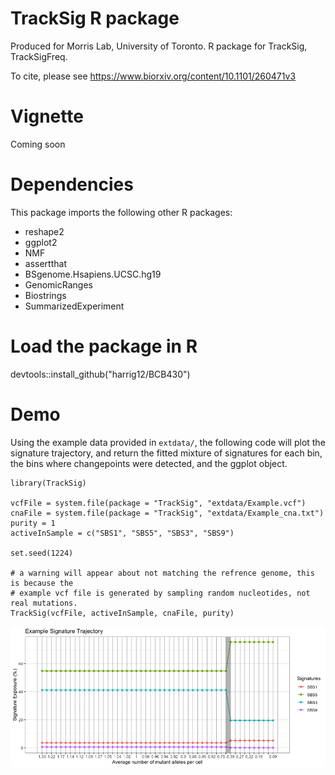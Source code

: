 # TrackSig R package
Produced for Morris Lab, University of Toronto. R package for TrackSig, TrackSigFreq. 

To cite, please see https://www.biorxiv.org/content/10.1101/260471v3

# Vignette 
Coming soon

# Dependencies 
This package imports the following other R packages:
- reshape2
- ggplot2
- NMF
- assertthat
- BSgenome.Hsapiens.UCSC.hg19
- GenomicRanges
- Biostrings
- SummarizedExperiment

# Load the package in R
devtools::install_github("harrig12/BCB430")

# Demo
Using the example data provided in `extdata/`, the following code will plot the signature trajectory, and return the fitted mixture of signatures for each bin, the bins where changepoints were detected, and the ggplot object.

```
library(TrackSig)

vcfFile = system.file(package = "TrackSig", "extdata/Example.vcf")
cnaFile = system.file(package = "TrackSig", "extdata/Example_cna.txt")
purity = 1
activeInSample = c("SBS1", "SBS5", "SBS3", "SBS9")

set.seed(1224)

# a warning will appear about not matching the refrence genome, this is because the
# example vcf file is generated by sampling random nucleotides, not real mutations. 
TrackSig(vcfFile, activeInSample, cnaFile, purity)

```

![img: example plotting output](inst/extdata/ExamplePlot.png?raw=true "Example of signature trajectory plotted with TrackSig R package")
